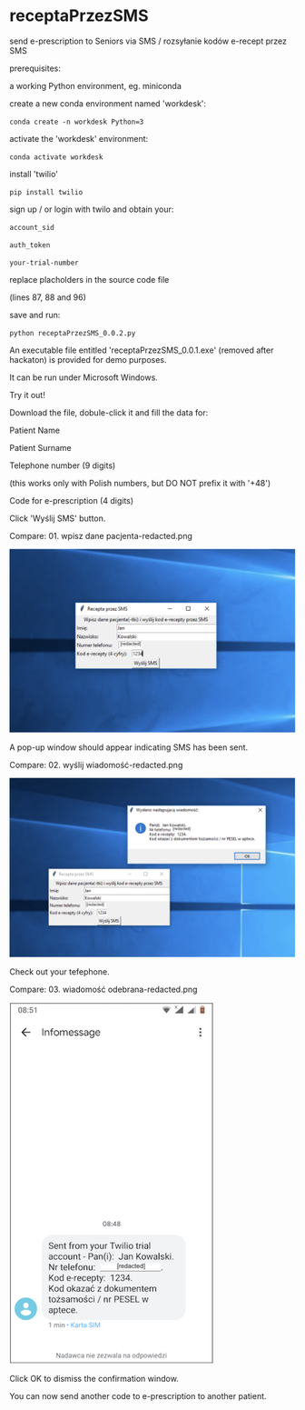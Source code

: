 # receptaPrzezSMS
send e-prescription to Seniors via SMS / rozsyłanie kodów e-recept przez SMS

prerequisites:

a working Python environment, eg. miniconda

create a new conda environment named 'workdesk':

`conda create -n workdesk Python=3`

activate the 'workdesk' environment:

`conda activate workdesk`

install 'twilio'

`pip install twilio`

sign up / or login with twilo and obtain your:

`account_sid`

`auth_token`

`your-trial-number`

replace placholders in the source code file

(lines 87, 88 and 96)

save and run:

`python receptaPrzezSMS_0.0.2.py`

An executable file entitled 'receptaPrzezSMS_0.0.1.exe' (removed after hackaton) is provided for demo purposes.

It can be run under Microsoft Windows.

Try it out!

Download the file, dobule-click it and fill the data for:

Patient Name

Patient Surname

Telephone number (9 digits)

(this works only with Polish numbers, but DO NOT prefix it with '+48')

Code for e-prescription (4 digits)

Click 'Wyślij SMS' button.

Compare: 01. wpisz dane pacjenta-redacted.png

![alt text](01.%20wpisz%20dane%20pacjenta-redacted.png)

A pop-up window should appear indicating SMS has been sent.

Compare: 02. wyślij wiadomość-redacted.png

![alt text](02.%20wy%C5%9Blij%20wiadomo%C5%9B%C4%87-redacted.png)

Check out your tefephone.

Compare: 03. wiadomość odebrana-redacted.png

![alt text](03.%20wiadomo%C5%9B%C4%87%20odebrana-redacted.png)

Click OK to dismiss the confirmation window.

You can now send another code to e-prescription to another patient.
